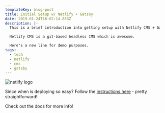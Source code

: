 ```yaml
---
templateKey: blog-post
title: Initial Setup w/ Netlify + Gatsby
date: 2019-01-24T16:02:14.833Z
description: |-
  This is a brief introduction into getting setup with Netlify CMS + Gatsby.

  Netlify CMS is a git-based headless CMS which is awesome.

  Here's a new line for demo purposes.
tags:
  - tech
  - netlify
  - cms
  - gatsby
---
```

![netlify logo](/img/netlify-logo.jpg)

Since when is deploying so easy? Follow the [instructions here](https://www.netlifycms.org/docs/start-with-a-template/) - pretty straightforward!

Check out the docs for more info!

